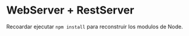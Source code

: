 # WebServer + RestServer

Recoardar ejecutar ```npm install``` para reconstruir los modulos de Node.